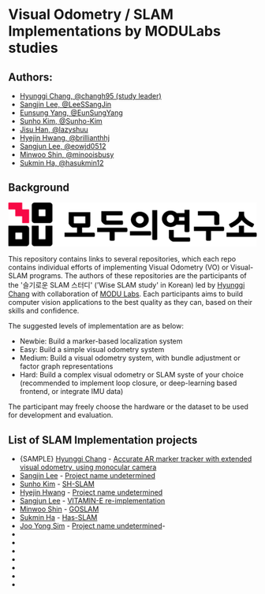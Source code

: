 # Visual Odometry / SLAM Implementations by MODULabs studies

## Authors: 
- [Hyunggi Chang, @changh95 (study leader)](https://github.com/changh95)
- [Sangjin Lee, @LeeSSangJin](https://github.com/LeeSSangJin)
- [Eunsung Yang, @EunSungYang](https://github.com/EunSungYang)
- [Sunho Kim, @Sunho-Kim](https://github.com/Sunho-Kim)
- [Jisu Han, @lazyshuu](https://github.com/lazyshuu)
- [Hyejin Hwang, @brillianthhj](https://github.com/brillianthhj)
- [Sangjun Lee, @eowjd0512](https://github.com/eowjd0512)
- [Minwoo Shin, @minooisbusy](https://github.com/minooisbusy)
- [Sukmin Ha, @hasukmin12](https://github.com/hasukmin12)

## Background 

![modulabs](./Images/modu_logo.png)

This repository contains links to several repositories, which each repo contains individual efforts of implementing Visual Odometry (VO) or Visual-SLAM programs.
The authors of these repositories are the participants of the '슬기로운 SLAM 스터디' ('Wise SLAM study' in Korean) led by [Hyunggi Chang](https://github.com/changh95) with collaboration of [MODU Labs](https://home.modulabs.co.kr/).
Each participants aims to build computer vision applications to the best quality as they can, based on their skills and confidence. 

The suggested levels of implementation are as below:
- Newbie: Build a marker-based localization system
- Easy: Build a simple visual odometry system
- Medium: Build a visual odometry system, with bundle adjustment or factor graph representations
- Hard: Build a complex visual odometry or SLAM syste of your choice (recommended to implement loop closure, or deep-learning based frontend, or integrate IMU data)

The participant may freely choose the hardware or the dataset to be used for development and evaluation. 

## List of SLAM Implementation projects 

- {SAMPLE} [Hyunggi Chang](https://github.com/changh95) - [Accurate AR marker tracker with extended visual odometry, using monocular camera](https://www.google.com)
- [Sangjin Lee](https://github.com/LeeSSangJin) - [Project name undetermined](https://github.com/LeeSSangJin/VO_SLAM_IMPL_STUDY)
- [Sunho Kim](https://github.com/Sunho-Kim) - [SH-SLAM](https://github.com/Sunho-Kim/SH-SLAM)
- [Hyejin Hwang](https://github.com/brillianthhj) - [Project name undetermined](https://github.com/brillianthhj/VO_SLAM_IMPL_STUDY)
- [Sangjun Lee](https://github.com/eowjd0512) - [VITAMIN-E re-implementation](https://github.com/eowjd0512/VITAMIN-E)
- [Minwoo Shin](https://github.com/minooisbusy) - [GOSLAM](https://github.com/minooisbusy/GOSLAM)
- [Sukmin Ha](https://github.com/hasukmin12) - [Has-SLAM](https://github.com/hasukmin12/has_slam)
- [Joo Yong Sim](https://github.com/jooyongsim) - [Project name undetermined](https://github.com/jooyongsim/VO_SLAM_Impl_Study)-
-
-
-
-
-
-
-
